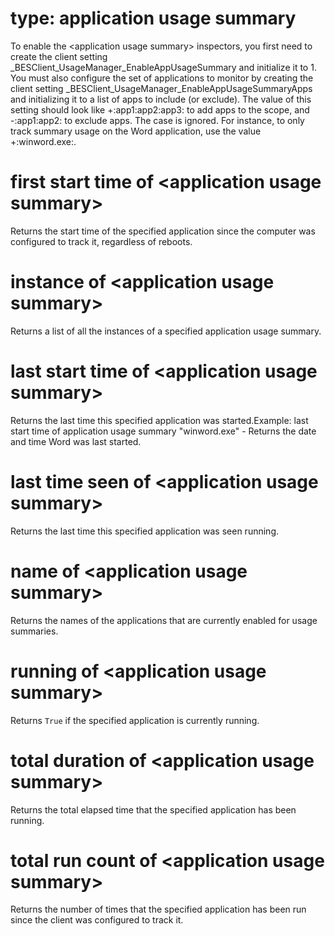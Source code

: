 # type: application usage summary

To enable the &lt;application usage summary&gt; inspectors, you first need to create the client setting _BESClient_UsageManager_EnableAppUsageSummary and initialize it to 1. You must also configure the set of applications to monitor by creating the client setting _BESClient_UsageManager_EnableAppUsageSummaryApps and initializing it to a list of apps to include (or exclude). The value of this setting should look like +:app1:app2:app3: to add apps to the scope, and -:app1:app2: to exclude apps. The case is ignored. For instance, to only track summary usage on the Word application, use the value +:winword.exe:.

# first start time of &lt;application usage summary&gt;

Returns the start time of the specified application since the computer was configured to track it, regardless of reboots.

# instance of &lt;application usage summary&gt;

Returns a list of all the instances of a specified application usage summary.

# last start time of &lt;application usage summary&gt;

Returns the last time this specified application was started.Example: last start time of application usage summary &quot;winword.exe&quot; - Returns the date and time Word was last started.

# last time seen of &lt;application usage summary&gt;

Returns the last time this specified application was seen running.

# name of &lt;application usage summary&gt;

Returns the names of the applications that are currently enabled for usage summaries.

# running of &lt;application usage summary&gt;

Returns `True` if the specified application is currently running.

# total duration of &lt;application usage summary&gt;

Returns the total elapsed time that the specified application has been running.

# total run count of &lt;application usage summary&gt;

Returns the number of times that the specified application has been run since the client was configured to track it.
